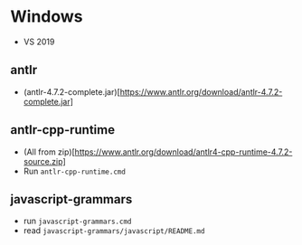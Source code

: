# Windows

* VS 2019


## antlr

* (antlr-4.7.2-complete.jar)[https://www.antlr.org/download/antlr-4.7.2-complete.jar]


## antlr-cpp-runtime

* (All from zip)[https://www.antlr.org/download/antlr4-cpp-runtime-4.7.2-source.zip]
* Run `antlr-cpp-runtime.cmd`


## javascript-grammars

* run `javascript-grammars.cmd`
* read `javascript-grammars/javascript/README.md`